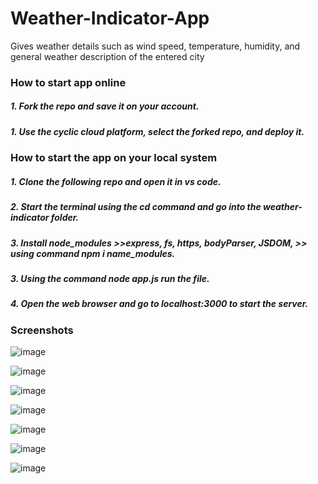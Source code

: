 # Weather-Indicator-App
Gives weather details such as wind speed, temperature, humidity, and general weather description of the entered city
<h3>How to start app online</h3>
<h5>1. Fork the repo and save it on your account.</h5>
<h5>1. Use the cyclic cloud platform, select the forked repo, and deploy it.</h5>
<h3>How to start the app on your local system</h3>
<h5>1. Clone the following repo and open it in vs code.</h5>
<h5>2. Start the terminal using the cd command and go into the weather-indicator folder.</h5>
<h5>3. Install node_modules >>express, fs, https, bodyParser, JSDOM, >> using command npm i name_modules.</h5>
<h5>3. Using the command node app.js run the file.</h5>
<h5>4. Open the web browser and go to localhost:3000 to start the server.</h5>

<h3>Screenshots</h3>

![image](https://github.com/ATOMworkplace/Weather-Indicator-App/assets/114564628/bef9eb86-94f9-47bd-a3a4-917c11561e8a)

![image](https://github.com/ATOMworkplace/Weather-Indicator-App/assets/114564628/a038fc63-2b1c-4384-9d6d-429462d95c56)

![image](https://github.com/ATOMworkplace/Weather-Indicator-App/assets/114564628/ce4e5098-b454-419f-8372-4480d13453ef)

![image](https://github.com/ATOMworkplace/Weather-Indicator-App/assets/114564628/4adaf25d-8382-4212-92f5-2f0ea4ebf3e8)

![image](https://github.com/ATOMworkplace/Weather-Indicator-App/assets/114564628/df5ce591-355e-4396-a9ea-62ef5324868b)

![image](https://github.com/ATOMworkplace/Weather-Indicator-App/assets/114564628/715b0971-5829-4407-acef-d3f38af2c859)


![image](https://github.com/ATOMworkplace/Weather-Indicator-App/assets/114564628/00e1670f-8095-4ad1-9dd7-cb07c132a48c)


                           






